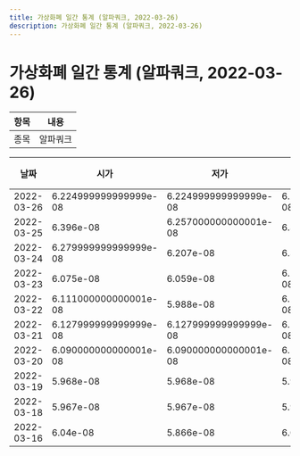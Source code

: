 ```yaml
---
title: 가상화폐 일간 통계 (알파쿼크, 2022-03-26)
description: 가상화폐 일간 통계 (알파쿼크, 2022-03-26)
---
```


가상화폐 일간 통계 (알파쿼크, 2022-03-26)
===

|항목|내용|
|--|--|
|종목|알파쿼크||마켓|BTC-AQT||종류|일 단위 캔들||기간|2022-03-16T09:00:00 - 2022-03-26T09:00:00|

|날짜|시가|저가|고가|종가|비고|
|--|--|--|--|--|--|
|2022-03-26|6.224999999999999e-08|6.224999999999999e-08|6.224999999999999e-08|6.224999999999999e-08|    |
|2022-03-25|6.396e-08|6.257000000000001e-08|6.396e-08|6.257000000000001e-08|    |
|2022-03-24|6.279999999999999e-08|6.207e-08|6.352e-08|6.294e-08|    |
|2022-03-23|6.075e-08|6.059e-08|6.203999999999999e-08|6.203999999999999e-08|    |
|2022-03-22|6.111000000000001e-08|5.988e-08|6.111000000000001e-08|5.988e-08|    |
|2022-03-21|6.127999999999999e-08|6.127999999999999e-08|6.127999999999999e-08|6.127999999999999e-08|    |
|2022-03-20|6.090000000000001e-08|6.090000000000001e-08|6.198999999999999e-08|6.127e-08|    |
|2022-03-19|5.968e-08|5.968e-08|5.968e-08|5.968e-08|    |
|2022-03-18|5.967e-08|5.967e-08|5.967e-08|5.967e-08|    |
|2022-03-16|6.04e-08|5.866e-08|6.04e-08|5.878e-08|    |
